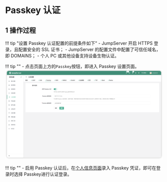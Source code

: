 # Passkey 认证

## 1 操作过程
!!! tip "设置 Passkey 认证配置的前提条件如下" 
    - JumpServer 开启 HTTPS 登录，且配置安全的 SSL 证书；
    - JumpServer 的配置文件中配置了可信任域名，即 DOMAINS；
    - 个人 PC 或其他设备支持设备生物认证。

!!! tip ""
    - 点击页面上方的`Passkey`按钮，即进入 Passkey 设置页面。
![au_passkey01](../../../img/au_passkey01.png)

!!! tip ""
    - 启用 Passkey 认证后，在[个人信息页面](./../../user/personal_information/passkey.md)录入 Passkey 凭证，即可在登录时选择 Passkey进行认证登录。